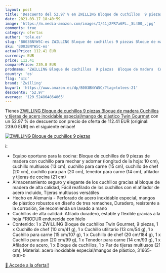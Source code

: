 ```yaml
---
layout: post
title: 'Descuento del 52.97 % en ZWILLING Bloque de cuchillos  9 piezas  '
date: 2021-03-17 18:40:59
image: 'https://m.media-amazon.com/images/I/41j2PR7a6PL._SL400_.jpg'
comments: true
category: ofertas
author: 'tole.es'
slug: 'B003BNYW5C-es ZWILLING Bloque de cuchillos 9 piezas Bloque de madera...'
sku: 'B003BNYW5C-es'
actualPrice: 112.41 EUR
currency: EUR
price: 112.41
comparePrice: 239.0 EUR
prodname: 'ZWILLING Bloque de cuchillos  9 piezas  Bloque de madera  Cuchillos y tijeras de acero inoxidable especial/mango de plástico  Twin Gourmet'
country: 'es'
flag: '🇪🇸'
brand: 'Zwilling'
buyurl: 'https://www.amazon.es/dp/B003BNYW5C/?tag=tolees-21'
descuento: '52.97'
average: '129.524864864865'
---
```


Tienes [ZWILLING Bloque de cuchillos  9 piezas  Bloque de madera  Cuchillos y tijeras de acero inoxidable especial/mango de plástico  Twin Gourmet](https://www.amazon.es/dp/B003BNYW5C/?tag=tolees-21) con un 52.97 % de descuento con precio de oferta de 112.41 EUR (original: 239.0 EUR) en el siguiente enlace!

[![ZWILLING Bloque de cuchillos  9 piezas  ](https://m.media-amazon.com/images/I/41j2PR7a6PL._SL400_.jpg)](https://www.amazon.es/dp/B003BNYW5C/?tag=tolees-21)

ℹ️:

- Equipo oportuno para la cocina: Bloque de cuchillos de 9 piezas de madera con cuchillo para mechar y adornar (longitud de la hoja: 10 cm), cuchillo multiusos (13 cm), cuchillo para carne (15 cm), cuchillo de chef (20 cm), cuchillo para pan (20 cm), tenedor para carne (14 cm), afilador y tijeras de cocina (21 cm)
- Almacenamiento seguro y elegante de los cuchillos gracias al bloque de madera de alta calidad, Fácil reafilado de los cuchillos con el afilador de acero incluido, Tijeras multiusos versátiles
- Hecho en Alemania - Perforado de acero inoxidable especial, mangos de plástico robustos en diseño de tres remaches, Duradero, resistente a la corrosión, Se recomienda un lavado a mano
- Cuchillos de alta calidad: Afilado duradero, estable y flexible gracias a la hoja FRIODUR endurecida con hielo
- Contenido: 1 x ZWILLING Bloque de cuchillos Twin Gourmet, 9 piezas, 1 x Cuchillo de chef (10 cm/41 g), 1 x Cuchillo utilitario (13 cm/54 g), 1 x Cuchillo para carne (15 cm/107 g), 1 x Cuchillo de chef (20 cm/184 g), 1 x Cuchillo para pan (20 cm/99 g), 1 x Tenedor para carne (14 cm/93 g), 1 x Afilador de acero, 1 x Bloque de cuchillos, 1 x Par de tijeras multiusos (21 cm), Material: acero inoxidable especial/mangos de plástico, 31665-000-0

[🛒 Accede a la oferta!!](https://www.amazon.es/dp/B003BNYW5C/?tag=tolees-21)
